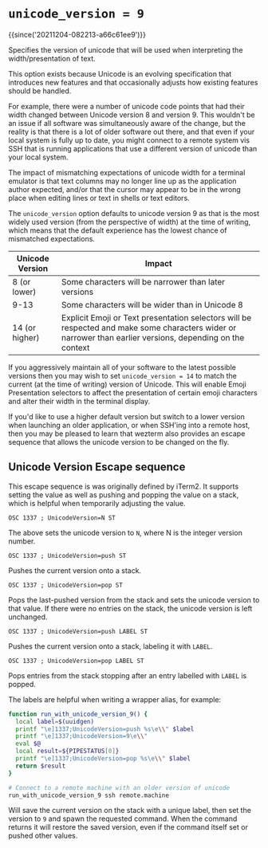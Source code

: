 # `unicode_version = 9`

{{since('20211204-082213-a66c61ee9')}}

Specifies the version of unicode that will be used when interpreting the
width/presentation of text.

This option exists because Unicode is an evolving specification that introduces
new features and that occasionally adjusts how existing features should be
handled.

For example, there were a number of unicode code points that had their width
changed between Unicode version 8 and version 9. This wouldn't be an issue
if all software was simultaneously aware of the change, but the reality is
that there is a lot of older software out there, and that even if your local
system is fully up to date, you might connect to a remote system vis SSH
that is running applications that use a different version of unicode than
your local system.

The impact of mismatching expectations of unicode width for a terminal emulator
is that text columns may no longer line up as the application author expected,
and/or that the cursor may appear to be in the wrong place when editing lines
or text in shells or text editors.

The `unicode_version` option defaults to unicode version 9 as that is the most
widely used version (from the perspective of width) at the time of writing,
which means that the default experience has the lowest chance of mismatched
expectations.

| Unicode Version | Impact |
| --------------- | ------ |
| 8 (or lower)    | Some characters will be narrower than later versions |
| 9-13            | Some characters will be wider than in Unicode 8 |
| 14 (or higher)  | Explicit Emoji or Text presentation selectors will be respected and make some characters wider or narrower than earlier versions, depending on the context |

If you aggressively maintain all of your software to the latest possible
versions then you may wish to set `unicode_version = 14` to match the current
(at the time of writing) version of Unicode.  This will enable Emoji
Presentation selectors to affect the presentation of certain emoji characters
and alter their width in the terminal display.

If you'd like to use a higher default version but switch to a lower version
when launching an older application, or when SSH'ing into a remote host, then
you may be pleased to learn that wezterm also provides an escape sequence that
allows the unicode version to be changed on the fly.

## Unicode Version Escape sequence

This escape sequence is was originally defined by iTerm2. It supports setting
the value as well as pushing and popping the value on a stack, which is helpful
when temporarily adjusting the value.

```
OSC 1337 ; UnicodeVersion=N ST
```

The above sets the unicode version to `N`, where N is the integer version number.

```
OSC 1337 ; UnicodeVersion=push ST
```

Pushes the current version onto a stack.

```
OSC 1337 ; UnicodeVersion=pop ST
```

Pops the last-pushed version from the stack and sets the unicode version to that value.
If there were no entries on the stack, the unicode version is left unchanged.

```
OSC 1337 ; UnicodeVersion=push LABEL ST
```

Pushes the current version onto a stack, labeling it with `LABEL`.

```
OSC 1337 ; UnicodeVersion=pop LABEL ST
```

Pops entries from the stack stopping after an entry labelled with `LABEL` is popped.


The labels are helpful when writing a wrapper alias, for example:

```bash
function run_with_unicode_version_9() {
  local label=$(uuidgen)
  printf "\e]1337;UnicodeVersion=push %s\e\\" $label
  printf "\e]1337;UnicodeVersion=9\e\\"
  eval $@
  local result=${PIPESTATUS[0]}
  printf "\e]1337;UnicodeVersion=pop %s\e\\" $label
  return $result
}

# Connect to a remote machine with an older version of unicode
run_with_unicode_version_9 ssh remote.machine
```

Will save the current version on the stack with a unique label, then set the version to `9`
and spawn the requested command.  When the command returns it will restore the saved
version, even if the command itself set or pushed other values.

